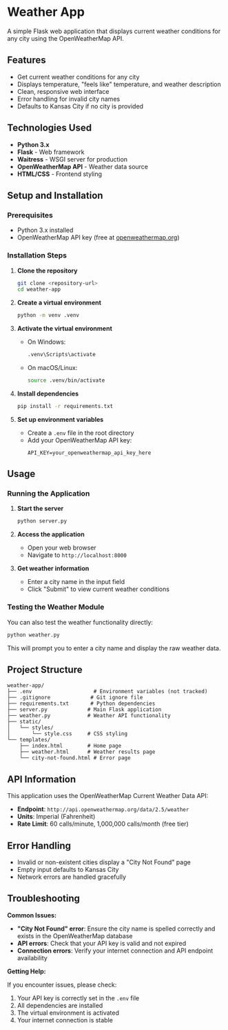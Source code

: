 # Weather App

A simple Flask web application that displays current weather conditions for any city using the OpenWeatherMap API.

## Features

- Get current weather conditions for any city
- Displays temperature, "feels like" temperature, and weather description
- Clean, responsive web interface
- Error handling for invalid city names
- Defaults to Kansas City if no city is provided

## Technologies Used

- **Python 3.x**
- **Flask** - Web framework
- **Waitress** - WSGI server for production
- **OpenWeatherMap API** - Weather data source
- **HTML/CSS** - Frontend styling

## Setup and Installation

### Prerequisites

- Python 3.x installed
- OpenWeatherMap API key (free at [openweathermap.org](https://openweathermap.org/api))

### Installation Steps

1. **Clone the repository**
   ```bash
   git clone <repository-url>
   cd weather-app
   ```

2. **Create a virtual environment**
   ```bash
   python -m venv .venv
   ```

3. **Activate the virtual environment**
   - On Windows:
     ```bash
     .venv\Scripts\activate
     ```
   - On macOS/Linux:
     ```bash
     source .venv/bin/activate
     ```

4. **Install dependencies**
   ```bash
   pip install -r requirements.txt
   ```

5. **Set up environment variables**
   - Create a `.env` file in the root directory
   - Add your OpenWeatherMap API key:
     ```
     API_KEY=your_openweathermap_api_key_here
     ```

## Usage

### Running the Application

1. **Start the server**
   ```bash
   python server.py
   ```

2. **Access the application**
   - Open your web browser
   - Navigate to `http://localhost:8000`

3. **Get weather information**
   - Enter a city name in the input field
   - Click "Submit" to view current weather conditions

### Testing the Weather Module

You can also test the weather functionality directly:

```bash
python weather.py
```

This will prompt you to enter a city name and display the raw weather data.

## Project Structure

```
weather-app/
├── .env                    # Environment variables (not tracked)
├── .gitignore             # Git ignore file
├── requirements.txt       # Python dependencies
├── server.py             # Main Flask application
├── weather.py            # Weather API functionality
├── static/
│   └── styles/
│       └── style.css     # CSS styling
└── templates/
    ├── index.html        # Home page
    ├── weather.html      # Weather results page
    └── city-not-found.html # Error page
```

## API Information

This application uses the OpenWeatherMap Current Weather Data API:
- **Endpoint**: `http://api.openweathermap.org/data/2.5/weather`
- **Units**: Imperial (Fahrenheit)
- **Rate Limit**: 60 calls/minute, 1,000,000 calls/month (free tier)

## Error Handling

- Invalid or non-existent cities display a "City Not Found" page
- Empty input defaults to Kansas City
- Network errors are handled gracefully

## Troubleshooting

**Common Issues:**

- **"City Not Found" error**: Ensure the city name is spelled correctly and exists in the OpenWeatherMap database
- **API errors**: Check that your API key is valid and not expired
- **Connection errors**: Verify your internet connection and API endpoint availability

**Getting Help:**

If you encounter issues, please check:
1. Your API key is correctly set in the `.env` file
2. All dependencies are installed
3. The virtual environment is activated
4. Your internet connection is stable
